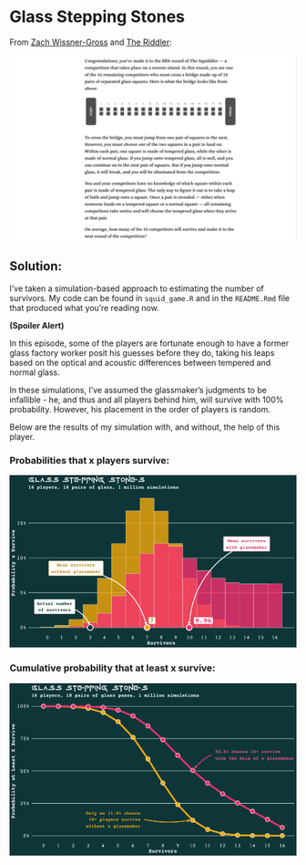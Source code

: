Glass Stepping Stones
================

From [Zach Wissner-Gross](https://twitter.com/xaqwg) and [The
Riddler](https://fivethirtyeight.com/features/can-you-survive-squid-game-riddler/):

![Zach’s explanation of the challenge](challenge.png)

## Solution:

I’ve taken a simulation-based approach to estimating the number of
survivors. My code can be found in `squid_game.R` and in the
`README.Rmd` file that produced what you’re reading now.

**(Spoiler Alert)**

In this episode, some of the players are fortunate enough to have a
former glass factory worker posit his guesses before they do, taking his
leaps based on the optical and acoustic differences between tempered and
normal glass.

In these simulations, I’ve assumed the glassmaker’s judgments to be
infallible - he, and thus and all players behind him, will survive with
100% probability. However, his placement in the order of players is
random.

Below are the results of my simulation with, and without, the help of
this player.

### Probabilities that **x** players survive:

<img src="README_files/figure-gfm/plot-1-1.png" title="Overlapping frequency distributions of the number of survivors in this simulation, where one group has the advantage of having the glassmaker with them. This shows that on average, 7 players will survive without him, and around 10 will survive with his help." alt="Overlapping frequency distributions of the number of survivors in this simulation, where one group has the advantage of having the glassmaker with them. This shows that on average, 7 players will survive without him, and around 10 will survive with his help."  />

### Cumulative probability that at least **x** survive:

<img src="README_files/figure-gfm/plot-2-1.png" title="Line chart of the cumulative probability distribution of survivors in the two groups, where one group has the advantage of having the glassmaker with them. This shows that with a glassmaker, there is a 50.5% chance that 10 or more players survive - but that without him, only an 11.9% chance." alt="Line chart of the cumulative probability distribution of survivors in the two groups, where one group has the advantage of having the glassmaker with them. This shows that with a glassmaker, there is a 50.5% chance that 10 or more players survive - but that without him, only an 11.9% chance."  />
